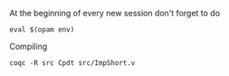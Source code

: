 At the beginning of every new session don't forget to do

`eval $(opam env)`

Compiling

`coqc -R src Cpdt src/ImpShort.v`
